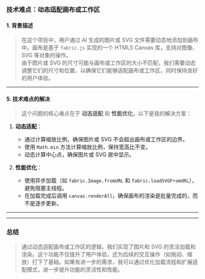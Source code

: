 

### **技术难点：动态适配画布或工作区**

#### **1. 背景描述**
> 在这个项目中，用户通过 AI 生成的图片或 SVG 文件需要动态地添加到画布中。画布是基于 `fabric.js` 实现的一个 HTML5 Canvas 库，支持对图像、SVG 等对象的操作。  
> 由于图片或 SVG 的尺寸可能与画布或工作区的大小不匹配，我们需要动态调整它们的尺寸和位置，以确保它们能够适配画布或工作区，同时保持良好的用户体验。

---


#### **5. 技术难点的解决**
> 这个问题的核心难点在于 **动态适配** 和 **性能优化**，以下是我的解决方案：
1. **动态适配**：
   - 通过计算缩放比例，确保图片或 SVG 不会超出画布或工作区的边界。
   - 使用 `Math.min` 方法计算缩放比例，保持宽高比不变。
   - 动态计算中心点，确保图片或 SVG 居中显示。

2. **性能优化**：
   - 使用异步加载（如 `fabric.Image.fromURL` 和 `fabric.loadSVGFromURL`），避免阻塞主线程。
   - 在加载完成后调用 `canvas.renderAll`，确保画布的渲染是批量完成的，而不是逐步更新。

---



---

### **总结**
> 通过动态适配画布或工作区的逻辑，我们实现了图片和 SVG 的灵活加载和渲染。这个功能不仅提升了用户体验，还为后续的交互操作（如拖动、缩放）打下了基础。如果有进一步的需求，我可以通过优化加载流程和扩展适配模式，进一步提升功能的灵活性和性能。
